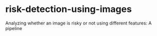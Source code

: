 # risk-detection-using-images
Analyzing whether an image is risky or not using different features: A pipeline
